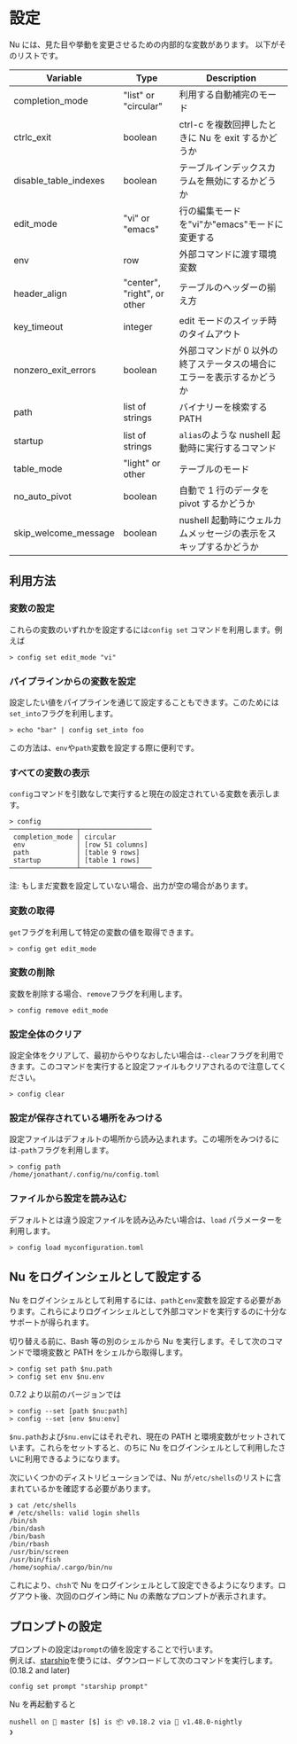 # 設定

Nu には、見た目や挙動を変更させるための内部的な変数があります。
以下がそのリストです。

| Variable              | Type                        | Description                                                           |
| --------------------- | --------------------------- | --------------------------------------------------------------------- |
| completion_mode       | "list" or "circular"        | 利用する自動補完のモード                                              |
| ctrlc_exit            | boolean                     | ctrl-c を複数回押したときに Nu を exit するかどうか                   |
| disable_table_indexes | boolean                     | テーブルインデックスカラムを無効にするかどうか                        |
| edit_mode             | "vi" or "emacs"             | 行の編集モードを"vi"か"emacs"モードに変更する                         |
| env                   | row                         | 外部コマンドに渡す環境変数                                            |
| header_align          | "center", "right", or other | テーブルのヘッダーの揃え方                                            |
| key_timeout           | integer                     | edit モードのスイッチ時のタイムアウト                                 |
| nonzero_exit_errors   | boolean                     | 外部コマンドが 0 以外の終了ステータスの場合にエラーを表示するかどうか |
| path                  | list of strings             | バイナリーを検索する PATH                                             |
| startup               | list of strings             | `alias`のような nushell 起動時に実行するコマンド                      |
| table_mode            | "light" or other            | テーブルのモード                                                      |
| no_auto_pivot         | boolean                     | 自動で 1 行のデータを pivot するかどうか                              |
| skip_welcome_message  | boolean                     | nushell 起動時にウェルカムメッセージの表示をスキップするかどうか      |

## 利用方法

### 変数の設定

これらの変数のいずれかを設定するには`config set` コマンドを利用します。例えば

```
> config set edit_mode "vi"
```

### パイプラインからの変数を設定

設定したい値をパイプラインを通じて設定することもできます。このためには`set_into`フラグを利用します。

```
> echo "bar" | config set_into foo
```

この方法は、`env`や`path`変数を設定する際に便利です。

### すべての変数の表示

`config`コマンドを引数なしで実行すると現在の設定されている変数を表示します。

```
> config
─────────────────┬──────────────────
 completion_mode │ circular
 env             │ [row 51 columns]
 path            │ [table 9 rows]
 startup         │ [table 1 rows]
─────────────────┴──────────────────
```

注: もしまだ変数を設定していない場合、出力が空の場合があります。

### 変数の取得

`get`フラグを利用して特定の変数の値を取得できます。

```
> config get edit_mode
```

### 変数の削除

変数を削除する場合、`remove`フラグを利用します。

```
> config remove edit_mode
```

### 設定全体のクリア

設定全体をクリアして、最初からやりなおしたい場合は`--clear`フラグを利用できます。このコマンドを実行すると設定ファイルもクリアされるので注意してください。

```
> config clear
```

### 設定が保存されている場所をみつける

設定ファイルはデフォルトの場所から読み込まれます。この場所をみつけるには`-path`フラグを利用します。

```
> config path
/home/jonathant/.config/nu/config.toml
```

### ファイルから設定を読み込む

デフォルトとは違う設定ファイルを読み込みたい場合は、`load` パラメーターを利用します。

```
> config load myconfiguration.toml
```

## Nu をログインシェルとして設定する

Nu をログインシェルとして利用するには、`path`と`env`変数を設定する必要があります。これらによりログインシェルとして外部コマンドを実行するのに十分なサポートが得られます。

切り替える前に、Bash 等の別のシェルから Nu を実行します。そして次のコマンドで環境変数と PATH をシェルから取得します。

```
> config set path $nu.path
> config set env $nu.env
```

0.7.2 より以前のバージョンでは

```
> config --set [path $nu:path]
> config --set [env $nu:env]
```

`$nu.path`および`$nu.env`にはそれぞれ、現在の PATH と環境変数がセットされています。これらをセットすると、のちに Nu をログインシェルとして利用したさいに利用できるようになります。

次にいくつかのディストリビューションでは、Nu が`/etc/shells`のリストに含まれているかを確認する必要があります。

```
❯ cat /etc/shells
# /etc/shells: valid login shells
/bin/sh
/bin/dash
/bin/bash
/bin/rbash
/usr/bin/screen
/usr/bin/fish
/home/sophia/.cargo/bin/nu
```

これにより、`chsh`で Nu をログインシェルとして設定できるようになります。ログアウト後、次回のログイン時に Nu の素敵なプロンプトが表示されます。

## プロンプトの設定

プロンプトの設定は`prompt`の値を設定することで行います。  
例えば、[starship](https://starship.rs)を使うには、ダウンロードして次のコマンドを実行します。(0.18.2 and later)

```
config set prompt "starship prompt"
```

Nu を再起動すると

```
nushell on 📙 master [$] is 📦 v0.18.2 via 🦀 v1.48.0-nightly
❯
```
